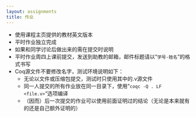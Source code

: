 ```yaml
---
layout: assignments
title: 作业
---
```


- 使用课程主页提供的教材英文版本
- 平时作业独立完成
- 如果和同学讨论后做出来的需在提交时说明
- 平时作业周四上课前提交，发送到助教的邮箱，邮件标题请以“`学号-姓名`”的格式书写
- Coq源文件不要修改名字，测试环境说明如下：
  - 无论以文件或压缩包提交，测试时只使用其中的.v源文件
  - 同一人提交的所有作业放在同一目录下，使用”`coqc -Q . LF <file.v>`“选项编译
  - （因而）后一次提交的作业可以使用前面证明过的结论（无论是本来就有的还是自己额外证明的）
